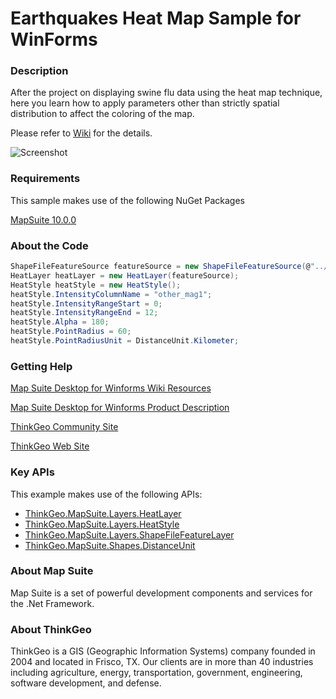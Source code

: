 # Earthquakes Heat Map Sample for WinForms

### Description
After the project on displaying swine flu data using the heat map technique, here you learn how to apply parameters other than strictly spatial distribution to affect the coloring of the map.

Please refer to [Wiki](http://wiki.thinkgeo.com/wiki/map_suite_desktop_for_winforms) for the details.

![Screenshot](https://github.com/ThinkGeo/EarthQuakesHeatMapSample-ForWinForms/blob/master/ScreenShot.png)

### Requirements
This sample makes use of the following NuGet Packages

[MapSuite 10.0.0](https://www.nuget.org/packages?q=ThinkGeo)

### About the Code
```csharp
ShapeFileFeatureSource featureSource = new ShapeFileFeatureSource(@"../../data/quksigx020.shp");
HeatLayer heatLayer = new HeatLayer(featureSource);
HeatStyle heatStyle = new HeatStyle();
heatStyle.IntensityColumnName = "other_mag1";
heatStyle.IntensityRangeStart = 0;
heatStyle.IntensityRangeEnd = 12;
heatStyle.Alpha = 180;
heatStyle.PointRadius = 60; 
heatStyle.PointRadiusUnit = DistanceUnit.Kilometer;
```
### Getting Help

[Map Suite Desktop for Winforms Wiki Resources](http://wiki.thinkgeo.com/wiki/map_suite_desktop_for_winforms)

[Map Suite Desktop for Winforms Product Description](https://thinkgeo.com/ui-controls#desktop-platforms)

[ThinkGeo Community Site](http://community.thinkgeo.com/)

[ThinkGeo Web Site](http://www.thinkgeo.com)

### Key APIs
This example makes use of the following APIs:
- [ThinkGeo.MapSuite.Layers.HeatLayer](http://wiki.thinkgeo.com/wiki/api/thinkgeo.mapsuite.layers.heatlayer)
- [ThinkGeo.MapSuite.Layers.HeatStyle](http://wiki.thinkgeo.com/wiki/api/thinkgeo.mapsuite.layers.heatstyle)
- [ThinkGeo.MapSuite.Layers.ShapeFileFeatureLayer](http://wiki.thinkgeo.com/wiki/api/thinkgeo.mapsuite.layers.shapefilefeaturelayer)
- [ThinkGeo.MapSuite.Shapes.DistanceUnit](http://wiki.thinkgeo.com/wiki/api/thinkgeo.mapsuite.shapes.distanceunit)

### About Map Suite
Map Suite is a set of powerful development components and services for the .Net Framework.

### About ThinkGeo
ThinkGeo is a GIS (Geographic Information Systems) company founded in 2004 and located in Frisco, TX. Our clients are in more than 40 industries including agriculture, energy, transportation, government, engineering, software development, and defense.
